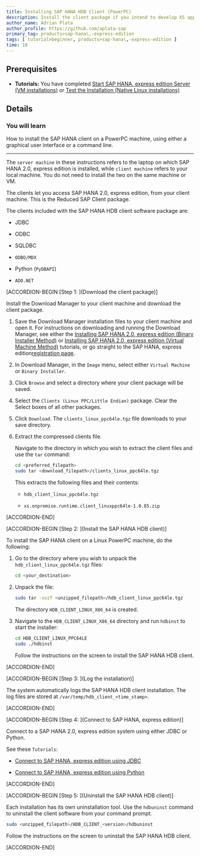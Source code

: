 ```yaml
---
title: Installing SAP HANA HDB Client (PowerPC)
description: Install the client package if you intend to develop XS applications on a machine that will not have a local SAP HANA 2.0, express edition installation.
author_name: Adrian Plata
author_profile: https://github.com/aplata-sap
primary_tag: products>sap-hana\,-express-edition
tags: [ tutorial>beginner, products>sap-hana\,-express-edition ]
time: 10
---
```


<!-- loiobda302faf36e442c8934f7245b924986 -->

## Prerequisites
 - **Tutorials:** You have completed [Start SAP HANA, express edition Server (VM installations)](http://developers.sap.com/tutorials/hxe-ua-getting-started-vm.html) or [Test the Installation (Native Linux installations)](http://developers.sap.com/tutorials/hxe-ua-test-binary.html)

## Details
### You will learn
How to install the SAP HANA client on a PowerPC machine, using either a graphical user interface or a command line.

---

The `server machine` in these instructions refers to the laptop on which SAP HANA 2.0, express edition is installed, while `client machine` refers to your local machine. You do not need to install the two on the same machine or VM.

The clients let you access SAP HANA 2.0, express edition, from your client machine. This is the Reduced SAP Client package.

The clients included with the SAP HANA HDB client software package are:

-   JDBC

-   ODBC

-   SQLDBC

-   `ODBO/MDX`

-   Python (`PyDBAPI`)

-   `ADO.NET`


[ACCORDION-BEGIN [Step 1: ](Download the client package)]

Install the Download Manager to your client machine and download the client package.

1.  Save the Download Manager installation files to your client machine and open it. For instructions on downloading and running the Download Manager, see either the [Installing SAP HANA 2.0, express edition (Binary Installer Method)](http://developers.sap.com/tutorials/hxe-ua-installing-binary.html) or [Installing SAP HANA 2.0, express edition (Virtual Machine Method)](http://developers.sap.com/tutorials/hxe-ua-installing-vm-image.html) tutorials, or go straight to the SAP HANA, express edition[registration page](https://www.sap.com/cmp/ft/crm-xu16-dat-hddedft/index.html).

2.  In Download Manager, in the `Image` menu, select either `Virtual Machine` or `Binary Installer`.

3.  Click `Browse` and select a directory where your client package will be saved.

4.  Select the `Clients (Linux PPC/Little Endian)` package. Clear the Select boxes of all other packages.

5.  Click `Download`. The `clients_linux_ppc64le.tgz` file downloads to your save directory.

6.  Extract the compressed clients file.

    Navigate to the directory in which you wish to extract the client files and use the `tar` command:

    ```bash
    cd <preferred_filepath>
    sudo tar <download_filepath>/clients_linux_ppc64le.tgz
    ```

    This extracts the following files and their contents:

    -   `hdb_client_linux_ppc64le.tgz`

    -   `xs.onpremise.runtime.client_linuxppc64le-1.0.85.zip`


[ACCORDION-END]

[ACCORDION-BEGIN [Step 2: ](Install the SAP HANA HDB client)]

To install the SAP HANA client on a Linux PowerPC machine, do the following:

1.  Go to the directory where you wish to unpack the `hdb_client_linux_ppc64le.tgz` files:

    ```bash
    cd <your_destination>
    ```

2.  Unpack the file:

    ```bash
    sudo tar -xvzf <unzipped_filepath>/hdb_client_linux_ppc64le.tgz
    ```

    The directory `HDB_CLIENT_LINUX_X86_64` is created.

3.  Navigate to the `HDB_CLIENT_LINUX_X86_64` directory and run `hdbinst` to start the installer:

    ```bash
    cd HDB_CLIENT_LINUX_PPC64LE
    sudo ./hdbinst
    ```

    Follow the instructions on the screen to install the SAP HANA HDB client.


[ACCORDION-END]

[ACCORDION-BEGIN [Step 3: ](Log the installation)]

The system automatically logs the SAP HANA HDB client installation. The log files are stored at `/var/temp/hdb_client_<time_stamp>`.

[ACCORDION-END]

[ACCORDION-BEGIN [Step 4: ](Connect to SAP HANA, express edition)]

Connect to a SAP HANA 2.0, express edition system using either JDBC or Python.

See these `Tutorials`:

-   [Connect to SAP HANA, express edition using JDBC](http://developers.sap.com/tutorials/hxe-connect-hxe-using-jdbc.html)

-   [Connect to SAP HANA, express edition using Python](http://developers.sap.com/tutorials/hxe-python-connection.html)


[ACCORDION-END]

[ACCORDION-BEGIN [Step 5: ](Uninstall the SAP HANA HDB client)]

Each installation has its own uninstallation tool. Use the `hdbuninst` command to uninstall the client software from your command prompt.

```bash
sudo <unzipped_filepath>/HDB_CLIENT_<version>/hdbuninst
```

Follow the instructions on the screen to uninstall the SAP HANA HDB client.

[ACCORDION-END]
